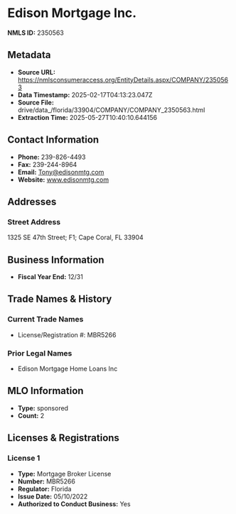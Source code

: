# Edison Mortgage Inc.

**NMLS ID:** 2350563

## Metadata
- **Source URL:** https://nmlsconsumeraccess.org/EntityDetails.aspx/COMPANY/2350563
- **Data Timestamp:** 2025-02-17T04:13:23.047Z
- **Source File:** drive/data_/florida/33904/COMPANY/COMPANY_2350563.html
- **Extraction Time:** 2025-05-27T10:40:10.644156

## Contact Information
- **Phone:** 239-826-4493
- **Fax:** 239-244-8964
- **Email:** Tony@edisonmtg.com
- **Website:** www.edisonmtg.com

## Addresses
### Street Address
1325 SE 47th Street; F1; Cape Coral, FL 33904

## Business Information
- **Fiscal Year End:** 12/31

## Trade Names & History
### Current Trade Names
- License/Registration #: MBR5266

### Prior Legal Names
- Edison Mortgage Home Loans Inc

## MLO Information
- **Type:** sponsored
- **Count:** 2

## Licenses & Registrations

### License 1
- **Type:** Mortgage Broker License
- **Number:** MBR5266
- **Regulator:** Florida
- **Issue Date:** 05/10/2022
- **Authorized to Conduct Business:** Yes

